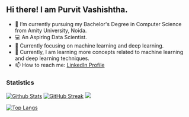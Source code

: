 
## Hi there! I am Purvit Vashishtha.

- 🌱 I’m currently pursuing my Bachelor's Degree in Computer Science from Amity University, Noida.
- 💻 An Aspiring Data Scientist.
- 🎯 Currently focusing on machine learning and deep learning.
- 💬 Currently, I am learning more concepts related to machine learning and deep learning techniques.
- 📫 How to reach me: [LinkedIn Profile](https://www.linkedin.com/in/purvit-vashishtha-914a80184/)

### Statistics
[![Github Stats](https://github-readme-stats.vercel.app/api?username=purvitsharma&count_private=true&show_icons=true)](https://github.com/purvitsharma/github-readme-stats)
[![GitHub Streak](https://github-readme-streak-stats.herokuapp.com/?user=purvitsharma)](https://github.com/purvitsharma/github-readme-streak-stats)
![](https://github-profile-trophy.vercel.app/?username=purvitsharma)

[![Top Langs](https://github-readme-stats.vercel.app/api/top-langs/?username=purvitsharma)](https://github.com/anuraghazra/github-readme-stats)
